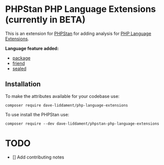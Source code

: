 # PHPStan PHP Language Extensions (currently in BETA)

This is an extension for [PHPStan](https://phpstan.org) for adding analysis for [PHP Language Extensions](https://github.com/DaveLiddament/php-language-extension).

**Language feature added:**
- [package](https://github.com/DaveLiddament/php-language-extension#package) 
- [friend](https://github.com/DaveLiddament/php-language-extension#friend)
- [sealed](https://github.com/DaveLiddament/php-language-extension#sealed)

## Installation

To make the attributes available for your codebase use:

```shell
composer require dave-liddament/php-language-extensions
```

To use install the PHPStan use:

```shell
composer require --dev dave-liddament/phpstan-php-language-extensions
```



# TODO

- [] Add contributing notes
